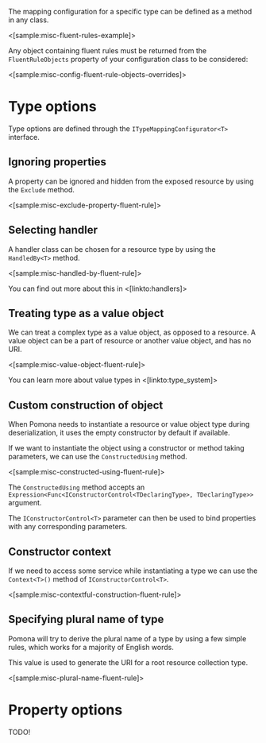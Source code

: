 <!--Title:Fluent rules-->
<!--Url:rules-->

The mapping configuration for a specific type can be defined as a method in
any class.

<[sample:misc-fluent-rules-example]>

Any object containing fluent rules must be returned from the `FluentRuleObjects`
property of your configuration class to be considered:

<[sample:misc-config-fluent-rule-objects-overrides]>

# Type options

Type options are defined through the `ITypeMappingConfigurator<T>` interface.

## Ignoring properties

A property can be ignored and hidden from the exposed resource by using the `Exclude` method.

<[sample:misc-exclude-property-fluent-rule]>

## Selecting handler

A handler class can be chosen for a resource type by using the `HandledBy<T>` method.

<[sample:misc-handled-by-fluent-rule]>

You can find out more about this in <[linkto:handlers]>

## Treating type as a value object

We can treat a complex type as a value object, as opposed to a resource.
A value object can be a part of resource or another value object, and has no URI.

<[sample:misc-value-object-fluent-rule]>

You can learn more about value types in <[linkto:type_system]>

## Custom construction of object

When Pomona needs to instantiate a resource or value object type during deserialization,
it uses the empty constructor by default if available.

If we want to instantiate the object using a constructor or method taking parameters,
we can use the `ConstructedUsing` method.

<[sample:misc-constructed-using-fluent-rule]>

The `ConstructedUsing` method accepts an `Expression<Func<IConstructorControl<TDeclaringType>, TDeclaringType>>`
argument.

The `IConstructorControl<T>` parameter can then be used to bind properties with
any corresponding parameters.

## Constructor context

If we need to access some service while instantiating a type we can use the `Context<T>()`
method of `IConstructorControl<T>`.

<[sample:misc-contextful-construction-fluent-rule]>

## Specifying plural name of type

Pomona will try to derive the plural name of a type by using a few simple rules,
which works for a majority of English words.

This value is used to generate the URI for a root resource collection type.

<[sample:misc-plural-name-fluent-rule]>

# Property options

TODO!
